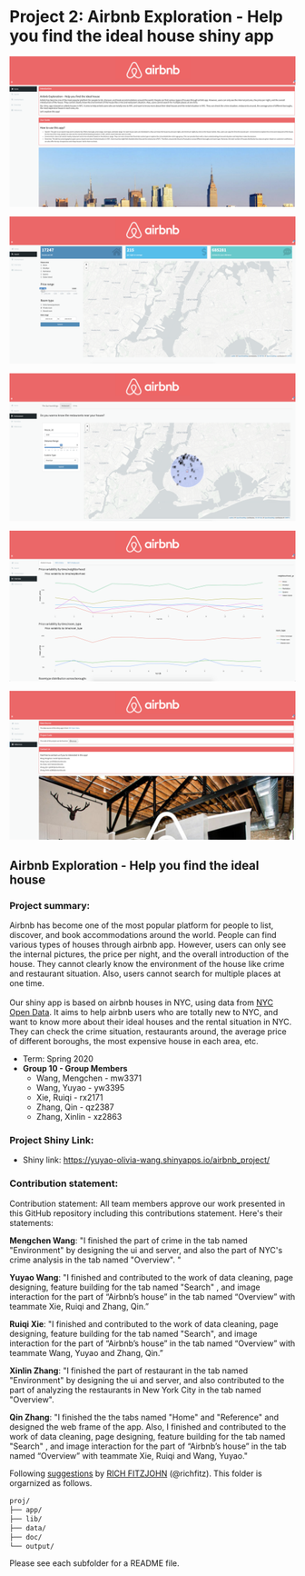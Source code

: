 # Project 2: Airbnb Exploration - Help you find the ideal house shiny app

![screenshot](doc/home.png)

![screenshot](doc/search.png)

![screenshot](doc/environment.png)

![screenshot](doc/summary.png)

![screenshot](doc/references.png)

## Airbnb Exploration - Help you find the ideal house


### Project summary:
Airbnb has become one of the most popular platform for people to list, discover, and book accommodations around the world. People can find various types of houses through airbnb app. However, users can only see the internal pictures, the price per night, and the overall introduction of the house. They cannot clearly know the environment of the house like crime and restaurant situation. Also, users cannot search for multiple places at one time. 
</br>
</br>Our shiny app is based on airbnb houses in NYC, using data from [NYC Open Data](https://opendata.cityofnewyork.us/). It aims to help airbnb users who are totally new to NYC, and want to know more about their ideal houses and the rental situation in NYC. They can check the crime situation, restaurants around, the average price of different boroughs, the most expensive house in each area, etc.

+ Term: Spring 2020
+ **Group 10 - Group Members**
	+ Wang, Mengchen - mw3371
	+ Wang, Yuyao - yw3395
	+ Xie, Ruiqi - rx2171
	+ Zhang, Qin - qz2387
	+ Zhang, Xinlin - xz2863


### Project Shiny Link:
+ Shiny link: https://yuyao-olivia-wang.shinyapps.io/airbnb_project/



### Contribution statement: 
Contribution statement: All team members approve our work presented in this GitHub repository including this contributions statement. Here's their statements:

**Mengchen Wang**: "I finished the part of crime in the tab named "Environment" by designing the ui and server, and also the part of NYC's crime analysis in the tab named "Overview". "

**Yuyao Wang**: "I finished and contributed to the work of data cleaning, page designing, feature building for the tab named "Search" , and image interaction for the part of “Airbnb’s house” in the tab named “Overview” with teammate Xie, Ruiqi and Zhang, Qin.”

**Ruiqi Xie**: "I finished and contributed to the work of data cleaning, page designing, feature building for the tab named "Search", and image interaction for the part of “Airbnb’s house” in the tab named “Overview”  with teammate Wang, Yuyao and Zhang, Qin.”

**Xinlin Zhang**: "I finished the part of restaurant in the tab named "Environment" by designing the ui and server, and also contributed to the part of analyzing the restaurants in New York City in the tab named "Overview".

**Qin Zhang**: "I finished the the tabs named "Home" and "Reference" and designed the web frame of the app. Also, I finished and contributed to the work of data cleaning, page designing, feature building for the tab named "Search" , and image interaction for the part of “Airbnb’s house” in the tab named “Overview” with teammate Xie, Ruiqi and Wang, Yuyao."


Following [suggestions](http://nicercode.github.io/blog/2013-04-05-projects/) by [RICH FITZJOHN](http://nicercode.github.io/about/#Team) (@richfitz). This folder is orgarnized as follows.

```
proj/
├── app/
├── lib/
├── data/
├── doc/
└── output/
```

Please see each subfolder for a README file.

